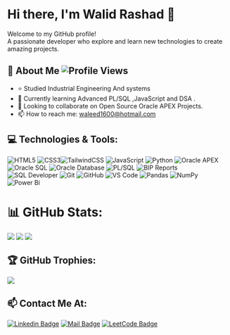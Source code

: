 
# Hi there, I'm Walid Rashad 👋
Welcome to my GitHub profile!  
A passionate developer who explore and learn new technologies to create amazing projects.

## 🚀 About Me ![Profile Views](https://komarev.com/ghpvc/?username=walidrashadx&color=blue)

- ⭐️ Studied Industrial Engineering And systems 
- 🌱 Currently learning Advanced PL/SQL ,JavaScript and DSA .
- 👯 Looking to collaborate on Open Source Oracle APEX Projects.
- 📫 How to reach me: [waleed1600@hotmail.com](mailto:waleed1600@hotmail.com)
  

## 💻 Technologies & Tools:

![HTML5](https://img.shields.io/badge/html5-%23E34F26.svg?style=for-the-badge&logo=html5&logoColor=white)
![CSS3](https://img.shields.io/badge/css3-%231572B6.svg?style=for-the-badge&logo=css3&logoColor=white)![TailwindCSS](https://img.shields.io/badge/tailwindcss-%2338B2AC.svg?style=for-the-badge&logo=tailwind-css&logoColor=white)
![JavaScript](https://img.shields.io/badge/javascript-%23323330.svg?style=for-the-badge&logo=javascript&logoColor=%23F7DF1E)
![Python](https://img.shields.io/badge/python-3670A0?style=for-the-badge&logo=python&logoColor=ffdd54)
![Oracle APEX](https://img.shields.io/badge/oracle_apex-F80000?style=for-the-badge&logo=oracle&logoColor=white)
![Oracle SQL](https://img.shields.io/badge/oracle_sql-F80000?style=for-the-badge&logo=oracle&logoColor=white)
![Oracle Database](https://img.shields.io/badge/oracle_database-F80000?style=for-the-badge&logo=oracle&logoColor=white)
![PL/SQL](https://img.shields.io/badge/pl_sql-F80000?style=for-the-badge&logo=oracle&logoColor=white)
![BIP Reports](https://img.shields.io/badge/bip_reports-F80000?style=for-the-badge&logo=oracle&logoColor=white)
![SQL Developer](https://img.shields.io/badge/sql_developer-F80000?style=for-the-badge&logo=oracle&logoColor=white)
![Git](https://img.shields.io/badge/git-%23F05033.svg?style=for-the-badge&logo=git&logoColor=white)
![GitHub](https://img.shields.io/badge/github-%23121011.svg?style=for-the-badge&logo=github&logoColor=white)
![VS Code](https://img.shields.io/badge/vs_code-007ACC?style=for-the-badge&logo=visual-studio-code&logoColor=white)
![Pandas](https://img.shields.io/badge/pandas-%23150458.svg?style=for-the-badge&logo=pandas&logoColor=white)
![NumPy](https://img.shields.io/badge/numpy-%23013243.svg?style=for-the-badge&logo=numpy&logoColor=white)
![Power Bi](https://img.shields.io/badge/power_bi-F2C811?style=for-the-badge&logo=powerbi&logoColor=black)

# 📊 GitHub Stats:
![](https://github-readme-stats.vercel.app/api?username=walidrashadx&theme=aura&hide_border=true&include_all_commits=true&count_private=true)
![](https://github-readme-stats.vercel.app/api/top-langs/?username=walidrashadx&theme=aura&hide_border=true&include_all_commits=true&count_private=true&layout=compact)
![](https://github-readme-streak-stats.herokuapp.com/?user=walidrashadx&theme=aura&hide_border=true)


## 🏆 GitHub Trophies:
![](https://github-profile-trophy.vercel.app/?username=walidrashadx&theme=radical&no-frame=true&no-bg=false&margin-w=4)

## 📫 Contact Me At:
[![Linkedin Badge](https://img.shields.io/badge/-Walid.Rashad.Linkedin-blue?style=flat-square&logo=Linkedin&logoColor=white&link=https://www.linkedin.com/in/walid-rashad/)](https://www.linkedin.com/in/walid-rashad/)
[![Mail Badge](https://img.shields.io/badge/-Email-D14836?style=flat-square&logo=gmail&logoColor=white&link=mailto:waleed1600@hotmail.com)](mailto:waleed1600@hotmail.com)
[![LeetCode Badge](https://img.shields.io/badge/-LeetCode-FFA116?style=flat-square&logo=LeetCode&logoColor=black&link=https://leetcode.com/u/Wals_/)](https://leetcode.com/u/Wals_/)



